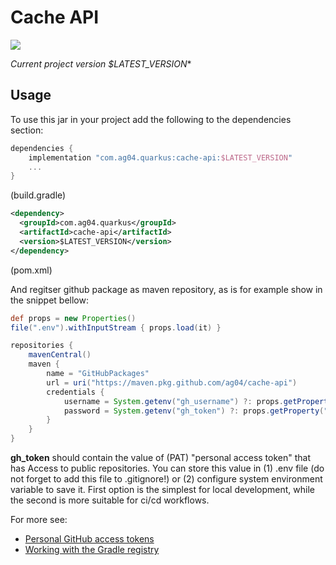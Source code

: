 # Cache API
![](https://img.shields.io/badge/Java-ED8B00?style=for-the-badge&logo=java&logoColor=white&style=flat)

*Current project version $LATEST_VERSION**

## Usage
To use this jar in your project add the following to the dependencies section:

```groovy
dependencies {
    implementation "com.ag04.quarkus:cache-api:$LATEST_VERSION"
    ...
}
```
(build.gradle)

```xml
<dependency>
  <groupId>com.ag04.quarkus</groupId>
  <artifactId>cache-api</artifactId>
  <version>$LATEST_VERSION</version>
</dependency>
```
(pom.xml)

And regitser github package as maven repository, as is for example show in the snippet bellow:

```groovy
def props = new Properties()
file(".env").withInputStream { props.load(it) }

repositories {
    mavenCentral()
    maven {
        name = "GitHubPackages"
        url = uri("https://maven.pkg.github.com/ag04/cache-api")
        credentials {
            username = System.getenv("gh_username") ?: props.getProperty("gh_username")
            password = System.getenv("gh_token") ?: props.getProperty("gh_token")
        }
    }
}
```

**gh_token** should contain the value of (PAT) "personal access token" that has Access to public repositories.
You can store this value in (1) .env file (do not forget to add this file to .gitignore!) or (2) configure system environment variable to save it.
First option is the simplest for local development, while the second is more suitable for ci/cd workflows.

For more see:
* [Personal GitHub access tokens](https://docs.github.com/en/authentication/keeping-your-account-and-data-secure/creating-a-personal-access-token)
* [Working with the Gradle registry](https://docs.github.com/en/packages/working-with-a-github-packages-registry/working-with-the-gradle-registry)

